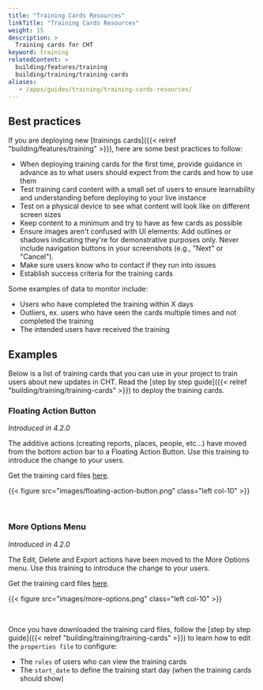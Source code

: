 ```yaml
---
title: "Training Cards Resources"
linkTitle: "Training Cards Resources"
weight: 15
description: >
  Training cards for CHT
keyword: training
relatedContent: >
  building/features/training
  building/training/training-cards
aliases:
   - /apps/guides/training/training-cards-resources/
---
```


## Best practices

If you are deploying new [trainings cards]({{< relref "building/features/training" >}}), here are some best practices to follow: 

- When deploying training cards for the first time, provide guidance in advance as to what users should expect from the cards and how to use them
- Test training card content with a small set of users to ensure learnability and understanding before deploying to your live instance
- Test on a physical device to see what content will look like on different screen sizes
- Keep content to a minimum and try to have as few cards as possible
- Ensure images aren't confused with UI elements: Add outlines or shadows indicating they're for demonstrative purposes only. Never include navigation buttons in your screenshots (e.g., "Next" or "Cancel").
- Make sure users know who to contact if they run into issues
- Establish success criteria for the training cards

Some examples of data to monitor include:

- Users who have completed the training within X days
- Outliers, ex. users who have seen the cards multiple times and not completed the training
- The intended users have received the training

## Examples

Below is a list of training cards that you can use in your project to train users about new updates in CHT. Read the [step by step guide]({{< relref "building/training/training-cards" >}}) to deploy the training cards.

### Floating Action Button

_Introduced in 4.2.0_

The additive actions (creating reports, places, people, etc...) have moved from the bottom action bar to a Floating Action Button. Use this training to introduce the change to your users. 

Get the training card files [here](https://github.com/medic/cht-docs/tree/main/content/en/building/training/training-cards-resources/available-trainings/floating-action-button).

{{< figure src="images/floating-action-button.png" class="left col-10" >}}

<br clear="all">

### More Options Menu

_Introduced in 4.2.0_

The Edit, Delete and Export actions have been moved to the More Options menu. Use this training to introduce the change to your users. 

Get the training card files [here](https://github.com/medic/cht-docs/tree/main/content/en/building/training/training-cards-resources/available-trainings/more-options).

{{< figure src="images/more-options.png" class="left col-10" >}}

<br clear="all">

Once you have downloaded the training card files, follow the [step by step guide]({{< relref "building/training/training-cards" >}}) to learn how to edit the `properties file` to configure: 
- The `roles` of users who can view the training cards 
- The `start_date` to define the training start day (when the training cards should show)
